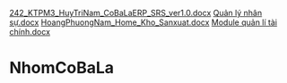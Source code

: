 [242_KTPM3_HuyTriNam_CoBaLaERP_SRS_ver1.0.docx](https://github.com/user-attachments/files/18961071/242_KTPM3_HuyTriNam_CoBaLaERP_SRS_ver1.0.docx)
[Quản lý nhân sự.docx](https://github.com/user-attachments/files/18961017/Qu.n.ly.nhan.s.docx)
[HoangPhuongNam_Home_Kho_Sanxuat.docx](https://github.com/user-attachments/files/18960941/HoangPhuongNam_Home_Kho_Sanxuat.docx)
[Module quản lí tài chính.docx](https://github.com/user-attachments/files/18960811/Module.qu.n.li.tai.chinh.docx)
# NhomCoBaLa


